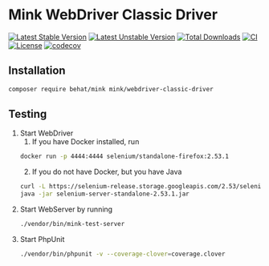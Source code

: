 # Mink WebDriver Classic Driver

[![Latest Stable Version](https://poser.pugx.org/mink/webdriver-classic-driver/v)](https://packagist.org/packages/mink/webdriver-classic-driver)
[![Latest Unstable Version](https://poser.pugx.org/mink/webdriver-classic-driver/v/unstable)](https://packagist.org/packages/mink/webdriver-classic-driver)
[![Total Downloads](https://poser.pugx.org/mink/webdriver-classic-driver/downloads)](https://packagist.org/packages/mink/webdriver-classic-driver)
[![CI](https://github.com/minkphp/webdriver-classic-driver/actions/workflows/ci.yml/badge.svg)](https://github.com/minkphp/webdriver-classic-driver/actions/workflows/ci.yml)
[![License](https://poser.pugx.org/mink/webdriver-classic-driver/license)](https://github.com/minkphp/webdriver-classic-driver/blob/main/LICENSE)
[![codecov](https://codecov.io/gh/minkphp/webdriver-classic-driver/branch/main/graph/badge.svg?token=11hgqXqod9)](https://codecov.io/gh/minkphp/webdriver-classic-driver)

## Installation

``` bash
composer require behat/mink mink/webdriver-classic-driver
```

## Testing

1. Start WebDriver
    1. If you have Docker installed, run
    ```bash
    docker run -p 4444:4444 selenium/standalone-firefox:2.53.1
    ```
    2. If you do not have Docker, but you have Java
    ```bash
    curl -L https://selenium-release.storage.googleapis.com/2.53/selenium-server-standalone-2.53.1.jar > selenium-server-standalone-2.53.1.jar
    java -jar selenium-server-standalone-2.53.1.jar
    ```
2. Start WebServer by running
    ``` bash
    ./vendor/bin/mink-test-server
    ```
3. Start PhpUnit
    ```bash
    ./vendor/bin/phpunit -v --coverage-clover=coverage.clover
    ```
